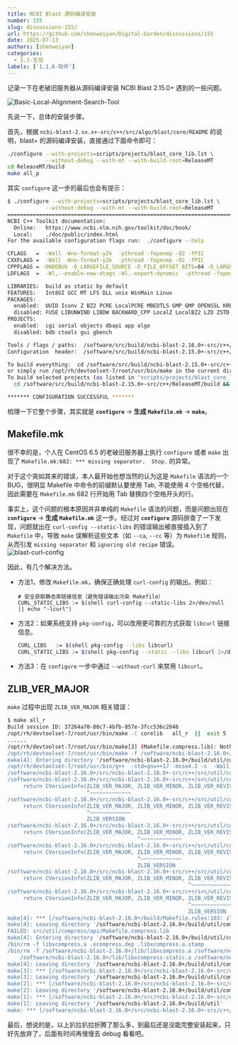 ```yaml
---
title: NCBI Blast 源码编译安装
number: 155
slug: discussions-155/
url: https://github.com/shenweiyan/Digital-Garden/discussions/155
date: 2025-07-13
authors: [shenweiyan]
categories: 
  - 1.1-生信
labels: ['1.1.6-软件']
---
```


记录一下在老破旧服务器从源码编译安装 NCBI Blast 2.15.0+ 遇到的一些问题。

<!-- more -->

![Basic-Local-Alignment-Search-Tool](https://kg.weiyan.cc/2025/07/ncbi-blast.png)

先说一下，总体的安装步骤。

首先，根据 `ncbi-blast-2.xx.x+-src/c++/src/algo/blast/core/README` 的说明，blast+ 的源码编译安装，直接通过下面命令即可：
```bash
./configure --with-projects=scripts/projects/blast_core_lib.lst \
            --without-debug --with-mt --with-build-root=ReleaseMT
cd ReleaseMT/build
make all_p
```

其实 `configure` 这一步的最后也会有提示：
```bash
$ ./configure --with-projects=scripts/projects/blast_core_lib.lst \
            --without-debug --with-mt --with-build-root=ReleaseMT
===============================================================================
NCBI C++ Toolkit documentation:
  Online:   https://www.ncbi.nlm.nih.gov/toolkit/doc/book/
  Local:    ./doc/public/index.html
For the available configuration flags run:  ./configure --help

CFLAGS   =  -Wall -Wno-format-y2k  -pthread -fopenmp -O2 -fPIC
CXXFLAGS =  -Wall -Wno-format-y2k  -pthread -fopenmp -O2 -fPIC
CPPFLAGS = -DNDEBUG -D_LARGEFILE_SOURCE -D_FILE_OFFSET_BITS=64 -D_LARGEFILE64_SOURCE   -D_MT -D_REENTRANT -D_THREAD_SAFE
LDFLAGS  =  -Wl,--enable-new-dtags -Wl,-export-dynamic  -pthread -fopenmp   -O2

LIBRARIES:  build as static by default
FEATURES:   Int8GI GCC MT LFS DLL unix WinMain Linux
PACKAGES:
  enabled:  UUID Iconv Z BZ2 PCRE LocalPCRE MBEDTLS GMP GMP OPENSSL KRB5 CURL MySQL BerkeleyDB BerkeleyDB++ PYTHON PYTHON27 PYTHON3 PERL Boost.Iostreams Boost.Program-Options Boost.Regex Boost.Serialization Boost.Spirit Boost.Test.Included OpenGL GLUT GLEW EXPAT LIBXML LIBXSLT LIBEXSLT SQLITE3 HDF5 JPEG PNG TIFF XPM FreeType LMDB LocalLMDB LIBUV
  disabled: FUSE LIBUNWIND LIBDW BACKWARD_CPP LocalZ LocalBZ2 LZO ZSTD GCRYPT NETTLE GNUTLS Sybase DBLib FreeTDS ODBC PYTHON25 PYTHON26 Boost.Chrono Boost.Filesystem Boost.System Boost.Test Boost.Thread C-Toolkit NCBICRYPT MESA wxWidgets wx2.8 Fast-CGI FASTCGIPP LocalSSS LocalMSGMAIL2 SSSUTILS LocalNCBILS NCBILS2 SSSDB SP ORBacus ICU SABLOT Xerces Xalan Zorba SQLITE3ASYNC VDB NGS OECHEM SGE DRMAA2 MUPARSER GIF UNGIF GL2PS FTGL MAGIC MIMETIC GSOAP AVRO Cereal SASL2 MONGODB MONGODB3 LEVELDB LIBURING ROCKSDB GMOCK LAPACK LIBSSH2 CASSANDRA NGHTTP2 H2O INFLUXDB LIBXLSXWRITER PROTOBUF GRPC MSGSL AWS_SDK CRC32C GOOGLE_CLOUD HIREDIS APACHE_ARROW LIBRDKAFKA CPPKAFKA THRIFT NLohmann_JSON YAML_CPP OPENTRACING JAEGER
PROJECTS:
  enabled:  cgi serial objects dbapi app algo
  disabled: bdb ctools gui gbench

Tools / flags / paths:  /software/src/build/ncbi-blast-2.16.0+-src/c++/ReleaseMT/build/Makefile.mk
Configuration  header:  /software/src/build/ncbi-blast-2.15.0+-src/c++/ReleaseMT/inc/ncbiconf_unix.h

To build everything:  cd /software/src/build/ncbi-blast-2.15.0+-src/c++/ReleaseMT/build && /opt/rh/devtoolset-7/root/usr/bin/make all_r
or simply run /opt/rh/devtoolset-7/root/usr/bin/make in the current directory
To build selected projects (as listed in "scripts/projects/blast_core_lib.lst"):
  cd /software/src/build/ncbi-blast-2.15.0+-src/c++/ReleaseMT/build && /opt/rh/devtoolset-7/root/usr/bin/make all_p

******* CONFIGURATION SUCCESSFUL *******
```

梳理一下它整个步骤，其实就是 **`configure`** → **生成 `Makefile.mk`** → **`make`**。

## Makefile.mk 

很不幸的是，个人在 CentOS 6.5 的老破旧服务器上执行 `configure` 或者 `make` 出现了 `Makefile.mk:682: *** missing separator.  Stop.` 的异常。

对于这个突如其来的错误，本人最开始也想当然的认为这是 `Makefile` 语法的一个BUG，很明显 Makefile 中命令的前缀默认要使用 Tab, 不能使用 4 个空格代替，因此需要在 `Makefile.mk` 682 行开始用 Tab 替换四个空格开头的行。

事实上，这个问题的根本原因并非单纯的 `Makefile` 语法的问题，而是问题出现在 **`configure`** → **生成 `Makefile.mk`** 这一步。经过对 **`configure`** 源码排查了一下发现，问题就出在 `curl-config --static-libs` 的错误输出被直接插入到了 `Makefile` 中，导致 `make` 误解析这些文本（如 `--ca`, `--cc` 等）为 `Makefil`e 规则，从而引发 `missing separator` 和 `ignoring old recipe` 错误。
![blast-curl-config](https://kg.weiyan.cc/2025/07/blast-curl-config.webp)

因此，有几个解决方法。

- 方法1，修改 `Makefile.mk`，确保正确处理 `curl-config` 的输出。例如：
  ```
  # 安全获取静态库链接信息（避免错误输出污染 Makefile）
  CURL_STATIC_LIBS := $(shell curl-config --static-libs 2>/dev/null || echo "-lcurl")
  ```

- 方法2：如果系统支持 `pkg-config`，可以改用更可靠的方式获取 `libcurl` 链接信息。
  ```bash
  CURL_LIBS   := $(shell pkg-config --libs libcurl)
  CURL_STATIC_LIBS := $(shell pkg-config --static --libs libcurl 2>/dev/null || echo "-lcurl")
  ```
- 方法3：在 `configure` 一步中通过 `--without-curl` 来禁用 `libcurl`。

## ZLIB_VER_MAJOR

`make` 过程中出现 `ZLIB_VER_MAJOR` 相关错误：
```bash
$ make all_r
Build session ID: 37264a70-80c7-4bfb-857e-3fcc536c2046
/opt/rh/devtoolset-7/root/usr/bin/make -C corelib   all_r  ||  exit 5
......
/opt/rh/devtoolset-7/root/usr/bin/make[3] (Makefile.compress.lib): Nothing to be done for `flag-stamps'.
/opt/rh/devtoolset-7/root/usr/bin/make -f /software/ncbi-blast-2.16.0+/build/Makefile.lib.tmpl srcdir=/software/ncbi-blast-2.16.0+/src/ncbi-blast-2.16.0+-src/c++/src/util/compress/api TMPL=compress -w all
make[4]: Entering directory '/software/ncbi-blast-2.16.0+/build/util/compress/api'
/opt/rh/devtoolset-7/root/usr/bin/g++  -std=gnu++17 -msse4.2 -c  -Wall -Wno-format-y2k  -pthread -fopenmp -O2 -fPIC   -DNDEBUG -D_LARGEFILE_SOURCE -D_FILE_OFFSET_BITS=64 -D_LARGEFILE64_SOURCE   -D_MT -D_REENTRANT -D_THREAD_SAFE -I/software/ncbi-blast-2.16.0+/inc -I/software/ncbi-blast-2.16.0+/src/ncbi-blast-2.16.0+-src/c++/include      -DNCBI_BUILD_SESSION_ID=37264a70-80c7-4bfb-857e-3fcc536c2046 /software/ncbi-blast-2.16.0+/src/ncbi-blast-2.16.0+-src/c++/src/util/compress/api/zlib.cpp -o zlib.o
/software/ncbi-blast-2.16.0+/src/ncbi-blast-2.16.0+-src/c++/src/util/compress/api/zlib.cpp: In member function ‘virtual ncbi::CVersionInfo ncbi::CZipCompression::GetVersion() const’:
/software/ncbi-blast-2.16.0+/src/ncbi-blast-2.16.0+-src/c++/src/util/compress/api/zlib.cpp:333:25: error: ‘ZLIB_VER_MAJOR’ was not declared in this scope
     return CVersionInfo(ZLIB_VER_MAJOR, ZLIB_VER_MINOR, ZLIB_VER_REVISION, "zlib");
                         ^~~~~~~~~~~~~~
/software/ncbi-blast-2.16.0+/src/ncbi-blast-2.16.0+-src/c++/src/util/compress/api/zlib.cpp:333:25: note: suggested alternative: ‘ZLIB_VERSION’
     return CVersionInfo(ZLIB_VER_MAJOR, ZLIB_VER_MINOR, ZLIB_VER_REVISION, "zlib");
                         ^~~~~~~~~~~~~~
                         ZLIB_VERSION
/software/ncbi-blast-2.16.0+/src/ncbi-blast-2.16.0+-src/c++/src/util/compress/api/zlib.cpp:333:41: error: ‘ZLIB_VER_MINOR’ was not declared in this scope
     return CVersionInfo(ZLIB_VER_MAJOR, ZLIB_VER_MINOR, ZLIB_VER_REVISION, "zlib");
                                         ^~~~~~~~~~~~~~
/software/ncbi-blast-2.16.0+/src/ncbi-blast-2.16.0+-src/c++/src/util/compress/api/zlib.cpp:333:41: note: suggested alternative: ‘ZLIB_VERSION’
     return CVersionInfo(ZLIB_VER_MAJOR, ZLIB_VER_MINOR, ZLIB_VER_REVISION, "zlib");
                                         ^~~~~~~~~~~~~~
                                         ZLIB_VERSION
/software/ncbi-blast-2.16.0+/src/ncbi-blast-2.16.0+-src/c++/src/util/compress/api/zlib.cpp:333:57: error: ‘ZLIB_VER_REVISION’ was not declared in this scope
     return CVersionInfo(ZLIB_VER_MAJOR, ZLIB_VER_MINOR, ZLIB_VER_REVISION, "zlib");
                                                         ^~~~~~~~~~~~~~~~~
/software/ncbi-blast-2.16.0+/src/ncbi-blast-2.16.0+-src/c++/src/util/compress/api/zlib.cpp:333:57: note: suggested alternative: ‘ZLIB_VERSION’
     return CVersionInfo(ZLIB_VER_MAJOR, ZLIB_VER_MINOR, ZLIB_VER_REVISION, "zlib");
                                                         ^~~~~~~~~~~~~~~~~
                                                         ZLIB_VERSION
make[4]: *** [/software/ncbi-blast-2.16.0+/build/Makefile.rules:103: zlib.o] Error 1
make[4]: Leaving directory '/software/ncbi-blast-2.16.0+/build/util/compress/api'
FAILED: src/util/compress/api/Makefile.compress.lib
make[4]: Entering directory '/software/ncbi-blast-2.16.0+/build/util/compress/api'
/bin/rm -f libxcompress.a .xcompress.dep .libxcompress.a.stamp
/bin/rm -f /software/ncbi-blast-2.16.0+/lib/libxcompress.a /software/ncbi-blast-2.16.0+/status/.xcompress.dep \
    /software/ncbi-blast-2.16.0+/lib/libxcompress-static.a /software/ncbi-blast-2.16.0+/status/.xcompress-static.dep
make[4]: Leaving directory '/software/ncbi-blast-2.16.0+/build/util/compress/api'
make[3]: *** [/software/ncbi-blast-2.16.0+/src/ncbi-blast-2.16.0+-src/c++/src/build-system/Makefile.meta_l:336: all.nonusr] Error 2
make[3]: Leaving directory '/software/ncbi-blast-2.16.0+/build/util/compress/api'
make[2]: *** [/software/ncbi-blast-2.16.0+/src/ncbi-blast-2.16.0+-src/c++/src/build-system/Makefile.meta_r:41: all_r.real] Error 5
make[2]: Leaving directory '/software/ncbi-blast-2.16.0+/build/util/compress'
make[1]: *** [/software/ncbi-blast-2.16.0+/src/ncbi-blast-2.16.0+-src/c++/src/build-system/Makefile.meta_r:41: all_r.real] Error 5
make[1]: Leaving directory '/software/ncbi-blast-2.16.0+/build/util'
make: *** [/software/ncbi-blast-2.16.0+/src/ncbi-blast-2.16.0+-src/c++/src/build-system/Makefile.meta_r:41: all_r.real] Error 5
```

最后，想说的是，以上扒拉扒拉折腾了那么多，到最后还是没能完整安装起来，只好先放弃了，后面有时间再慢慢去 debug 看看吧。

<script src="https://giscus.app/client.js"
	data-repo="shenweiyan/Digital-Garden"
	data-repo-id="R_kgDOKgxWlg"
	data-mapping="number"
	data-term="155"
	data-reactions-enabled="1"
	data-emit-metadata="0"
	data-input-position="bottom"
	data-theme="light"
	data-lang="zh-CN"
	crossorigin="anonymous"
	async>
</script>
